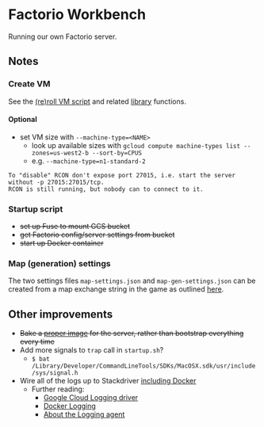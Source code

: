 # Factorio Workbench

Running our own Factorio server.

## Notes

### Create VM

See the [(re)roll VM script](roll-vm.sh) and related [library](lib/) functions.

#### Optional

- set VM size with `--machine-type=<NAME>`
  - look up available sizes with `gcloud compute machine-types list --zones=us-west2-b --sort-by=CPUS`
  - e.g. `--machine-type=n1-standard-2`

``` text
To "disable" RCON don't expose port 27015, i.e. start the server without -p 27015:27015/tcp.
RCON is still running, but nobody can to connect to it.
```

### Startup script

- ~~set up Fuse to mount GCS bucket~~
- ~~get Factorio config/server settings from bucket~~
- ~~start up Docker container~~

### Map (generation) settings

The two settings files `map-settings.json` and `map-gen-settings.json` can be created from a map exchange string in the
game as outlined
[here](https://wiki.factorio.com/Command_line_parameters#Creating_the_JSON_files_from_a_map_exchange_string).

## Other improvements

- ~~Bake a [proper image](https://cloud.google.com/compute/docs/images) for the server, rather than bootstrap
  everything every time~~
- Add more signals to `trap` call in `startup.sh`?
  - `$ bat /Library/Developer/CommandLineTools/SDKs/MacOSX.sdk/usr/include/sys/signal.h`
- Wire all of the logs up to Stackdriver [including Docker][1]
  - Further reading:
    - [Google Cloud Logging driver](https://docs.docker.com/config/containers/logging/gcplogs/)
    - [Docker Logging](https://www.fluentd.org/guides/recipes/docker-logging)
    - [About the Logging agent](https://cloud.google.com/logging/docs/agent/)

[1]: https://cloud.google.com/community/tutorials/docker-gcplogs-driver
